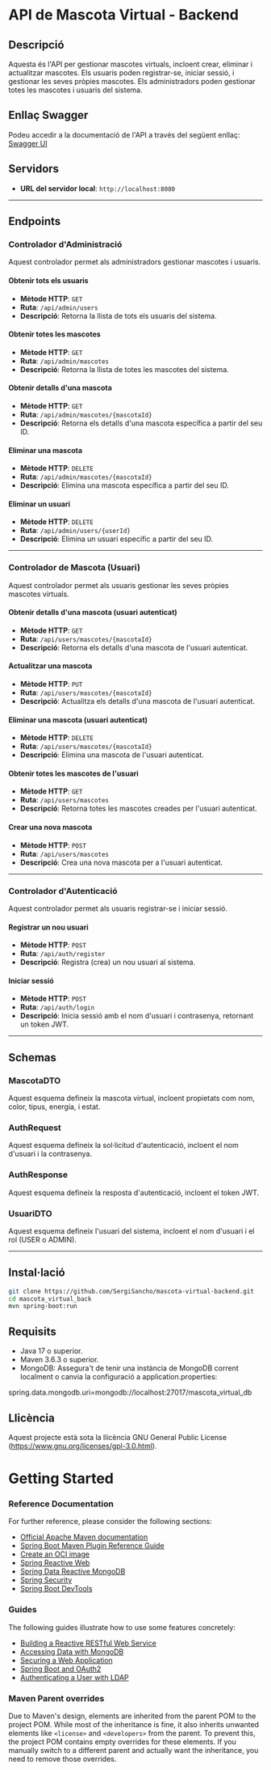 # API de Mascota Virtual - Backend

## Descripció

Aquesta és l'API per gestionar mascotes virtuals, incloent crear, eliminar i actualitzar mascotes. Els usuaris poden registrar-se, iniciar sessió, i gestionar les seves pròpies mascotes. Els administradors poden gestionar totes les mascotes i usuaris del sistema.

## Enllaç Swagger

Podeu accedir a la documentació de l'API a través del següent enllaç: [Swagger UI](http://localhost:8080/swagger-ui.html)

## Servidors

- **URL del servidor local**: `http://localhost:8080`

---

## Endpoints

### Controlador d'Administració
Aquest controlador permet als administradors gestionar mascotes i usuaris.

#### **Obtenir tots els usuaris**

- **Mètode HTTP**: `GET`
- **Ruta**: `/api/admin/users`
- **Descripció**: Retorna la llista de tots els usuaris del sistema.

#### **Obtenir totes les mascotes**

- **Mètode HTTP**: `GET`
- **Ruta**: `/api/admin/mascotes`
- **Descripció**: Retorna la llista de totes les mascotes del sistema.

#### **Obtenir detalls d'una mascota**

- **Mètode HTTP**: `GET`
- **Ruta**: `/api/admin/mascotes/{mascotaId}`
- **Descripció**: Retorna els detalls d'una mascota específica a partir del seu ID.

#### **Eliminar una mascota**

- **Mètode HTTP**: `DELETE`
- **Ruta**: `/api/admin/mascotes/{mascotaId}`
- **Descripció**: Elimina una mascota específica a partir del seu ID.

#### **Eliminar un usuari**

- **Mètode HTTP**: `DELETE`
- **Ruta**: `/api/admin/users/{userId}`
- **Descripció**: Elimina un usuari específic a partir del seu ID.

---

### Controlador de Mascota (Usuari)
Aquest controlador permet als usuaris gestionar les seves pròpies mascotes virtuals.

#### **Obtenir detalls d'una mascota (usuari autenticat)**

- **Mètode HTTP**: `GET`
- **Ruta**: `/api/users/mascotes/{mascotaId}`
- **Descripció**: Retorna els detalls d'una mascota de l'usuari autenticat.

#### **Actualitzar una mascota**

- **Mètode HTTP**: `PUT`
- **Ruta**: `/api/users/mascotes/{mascotaId}`
- **Descripció**: Actualitza els detalls d'una mascota de l'usuari autenticat.

#### **Eliminar una mascota (usuari autenticat)**

- **Mètode HTTP**: `DELETE`
- **Ruta**: `/api/users/mascotes/{mascotaId}`
- **Descripció**: Elimina una mascota de l'usuari autenticat.

#### **Obtenir totes les mascotes de l'usuari**

- **Mètode HTTP**: `GET`
- **Ruta**: `/api/users/mascotes`
- **Descripció**: Retorna totes les mascotes creades per l'usuari autenticat.

#### **Crear una nova mascota**

- **Mètode HTTP**: `POST`
- **Ruta**: `/api/users/mascotes`
- **Descripció**: Crea una nova mascota per a l'usuari autenticat.

---

### Controlador d'Autenticació
Aquest controlador permet als usuaris registrar-se i iniciar sessió.

#### **Registrar un nou usuari**

- **Mètode HTTP**: `POST`
- **Ruta**: `/api/auth/register`
- **Descripció**: Registra (crea) un nou usuari al sistema.

#### **Iniciar sessió**

- **Mètode HTTP**: `POST`
- **Ruta**: `/api/auth/login`
- **Descripció**: Inicia sessió amb el nom d'usuari i contrasenya, retornant un token JWT.

---

## Schemas

### MascotaDTO
Aquest esquema defineix la mascota virtual, incloent propietats com nom, color, tipus, energia, i estat.

### AuthRequest
Aquest esquema defineix la sol·licitud d'autenticació, incloent el nom d'usuari i la contrasenya.

### AuthResponse
Aquest esquema defineix la resposta d'autenticació, incloent el token JWT.

### UsuariDTO
Aquest esquema defineix l'usuari del sistema, incloent el nom d'usuari i el rol (USER o ADMIN).

---

## Instal·lació

   ```bash
   git clone https://github.com/SergiSancho/mascota-virtual-backend.git
   cd mascota_virtual_back
   mvn spring-boot:run 
   ```
## Requisits

- Java 17 o superior.
- Maven 3.6.3 o superior.
- MongoDB: Assegura't de tenir una instància de MongoDB corrent localment o canvia la configuració a application.properties:

spring.data.mongodb.uri=mongodb://localhost:27017/mascota_virtual_db

## Llicència

Aquest projecte està sota la llicència GNU General Public License (https://www.gnu.org/licenses/gpl-3.0.html).

# Getting Started

### Reference Documentation
For further reference, please consider the following sections:

* [Official Apache Maven documentation](https://maven.apache.org/guides/index.html)
* [Spring Boot Maven Plugin Reference Guide](https://docs.spring.io/spring-boot/3.3.4/maven-plugin)
* [Create an OCI image](https://docs.spring.io/spring-boot/3.3.4/maven-plugin/build-image.html)
* [Spring Reactive Web](https://docs.spring.io/spring-boot/docs/3.3.4/reference/htmlsingle/index.html#web.reactive)
* [Spring Data Reactive MongoDB](https://docs.spring.io/spring-boot/docs/3.3.4/reference/htmlsingle/index.html#data.nosql.mongodb)
* [Spring Security](https://docs.spring.io/spring-boot/docs/3.3.4/reference/htmlsingle/index.html#web.security)
* [Spring Boot DevTools](https://docs.spring.io/spring-boot/docs/3.3.4/reference/htmlsingle/index.html#using.devtools)

### Guides
The following guides illustrate how to use some features concretely:

* [Building a Reactive RESTful Web Service](https://spring.io/guides/gs/reactive-rest-service/)
* [Accessing Data with MongoDB](https://spring.io/guides/gs/accessing-data-mongodb/)
* [Securing a Web Application](https://spring.io/guides/gs/securing-web/)
* [Spring Boot and OAuth2](https://spring.io/guides/tutorials/spring-boot-oauth2/)
* [Authenticating a User with LDAP](https://spring.io/guides/gs/authenticating-ldap/)

### Maven Parent overrides

Due to Maven's design, elements are inherited from the parent POM to the project POM.
While most of the inheritance is fine, it also inherits unwanted elements like `<license>` and `<developers>` from the parent.
To prevent this, the project POM contains empty overrides for these elements.
If you manually switch to a different parent and actually want the inheritance, you need to remove those overrides.

